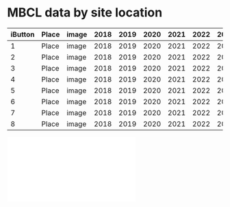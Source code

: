 # MBCL data by site location

| iButton | Place | image | 2018 | 2019 | 2020 | 2021 | 2022 | 2023 | 
|---|---|---|---|---|---|---|---|---|
| 1 | Place | image | 2018 | 2019 | 2020 | 2021 | 2022 | 2023 | 
| 2 | Place | image | 2018 | 2019 | 2020 | 2021 | 2022 | 2023 | 
| 3 | Place | image | 2018 | 2019 | 2020 | 2021 | 2022 | 2023 | 
| 4 | Place | image | 2018 | 2019 | 2020 | 2021 | 2022 | 2023 | 
| 5 | Place | image | 2018 | 2019 | 2020 | 2021 | 2022 | 2023 | 
| 6 | Place | image | 2018 | 2019 | 2020 | 2021 | 2022 | 2023 | 
| 7 | Place | image | 2018 | 2019 | 2020 | 2021 | 2022 | 2023 | 
| 8 | Place | image | 2018 | 2019 | 2020 | 2021 | 2022 | 2023 | 

![iButton1](./figures/html/1_buried/1_buried.html "iButton1")
